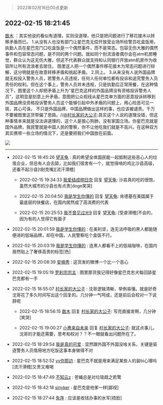 > 2022年02月16日00点更新
<link rel="stylesheet" href="https://cdn.jsdelivr.net/gh/taotie6/sampleJSON@main/css/photo_show.css">
<meta name="referrer" content="no-referrer" />


 ## 2022-02-15 18:21:45 

 [㪚木](https://www.coolapk.com/feed/33574492?shareKey=OTAwMmE0YTg5NDk5NjIwYjg3Y2Q~) ：其实他说的看似有道理，实则没道理，他只是把问题进行了移花接木以转移矛盾而已。
1.从没有人也没有部门让星巴克无偿开放营业场所给警员吃盒饭用，执勤人员在星巴克门口吃盒饭是一个偶然事件，而不是常态。包容无伤大雅的偶然事件和包容常态问题，是不同的两个问题<!--break-->。就如同个别流浪者偶尔会在atm机房睡觉，群众认为这无伤大雅，但这不代表群众就支持和认同银行开放atm机房作为收容所让所有流浪者去居住。
图里这人把一个偶然事件移花接木为常态问题进行辩解，这分明就是在故意转移矛盾和挑起矛盾。
2.同上。
3.从来没有人说外国品牌就无权投入警务人员，若警务人员违规，任何人任何单位都有投诉和追究警务人员责任的权利。但在这个事上，警务人员并未违规，只是执勤后正常用餐，在这种情况下，图里这个人却把矛盾上升为“星巴克这样的外国品牌没有资格投诉警务人员”，这明显是刻意上升矛盾，意图把公众视线从星巴克单方面的恶意投诉转移到外国品牌没资格投诉警务人员这个能够引起中外矛盾的问题上，用心险恶可见一斑，其心可诛。
不只是外国品牌，中国品牌做出这样的事，也应该被谴责。千万不要被图里这货带偏了思路。//<a class="feed-link-uname" href="/u/村长家的大公子">@村长家的大公子</a>:其实这个人说的道理没错，但这种事情本来就是没法讲道理的，这个人是狼心狗肺，没有家国立场。你星巴克就是国外品牌，我民警就是中国人民的警察，你不让他吃我们就是不高兴。在这种双方其实携带一些立场的情况下，还是要把我们中国放在前面。 

<div class="album">
<img class="img-item" src="http://image.coolapk.com/feed/2022/0215/18/1081091_51cccf9f_0384_7405_519@1080x1588.jpeg" />
</div>

 ------- 

- 2022-02-15 18:45:26 [望天龟](uid=1618563) : 真的希望全体国民能一起抵制这些恶心人的垃圾企业，但总有人会去舔，比如我们宿舍有一个，就觉得啃的鸡比沙县高级，还看不起沙县[t耐克嘴][流汗滑稽] 

    - 2022-02-15 19:34:33 [我爱结成明日奈](uid=1772977) 回复 [望天龟](uid=1618563): 沙县真的吃的很饱，虽然大城市的沙县也有点贵[doge笑哭] 

    - 2022-02-15 20:04:50 [我是学生你懂的](uid=17845165) 回复 [望天龟](uid=1618563): 肯德基在美国属于最底层的快餐店，在国内居然成了高消费的代表 

    - 2022-02-15 20:25:53 [我不曾见过光9](uid=1784401) 回复 [望天龟](uid=1618563): [受虐滑稽]不会的，因为有的人觉得它有面子 

- 2022-02-15 20:01:59 [我是学生你懂的](uid=17845165) : 在美利坚，连无法呼吸的黑人都能随便进的低端品牌，却在中国，人民警察吃个盒饭不行。 

- 2022-02-15 20:03:19 [我是学生你懂的](uid=17845165) : 连黑人都看不上的低端咖啡，在国内居然贴上了奢侈高贵的标签[色] 

- 2022-02-15 20:08:39 [安喃秀](uid=2237599) : 这货发的微博一个比一个恶心 

- 2022-02-15 19:05:19 [罗刹宗宗主](uid=1080167) : 图里那货我记得好像星巴克忠犬每回舔星巴克都有一手 

- 2022-02-15 18:55:07 [村长家的大公子](uid=685373) : 沈哥逻辑清晰，举例易懂。就是好奇沈哥花了多久时间写出这个回复的。几分钟一气呵成，还是前后会校对一下说辞呢 

    - 2022-02-15 18:56:15 [㪚木](uid=1081091) 回复 [村长家的大公子](uid=685373): 写完直接发啊，几分钟[笑哭] 

    - 2022-02-15 19:00:27 [小惠来自未来](uid=847097) 回复 [村长家的大公子](uid=685373): 就这点事儿，沈哥的才能还需要，思考和校对？？不一眼就看出问题所在了。 

- 2022-02-15 18:29:54 [我是真的可爱](uid=731138) : 显然跟外国不外国没啥关系，关键是驱逐警务人员借用地方吃饭这事本身做得不对 

- 2022-02-15 18:52:52 [vv你那边](uid=18819160) : 星巴克不就是用来满足某些人的装bi心理吗[流汗滑稽]又贵又难喝 

- 2022-02-15 18:47:49 [不知云z](uid=5657858) : 苍蝇总是对垃圾趋之若鹜 

- 2022-02-15 18:42:18 [sinyker](uid=684334) : 星巴克是他爹一样[鄙视] 

- 2022-02-15 18:27:44 [失序](uid=1009107) : 应该是收钱办事的水军[捂脸] 

